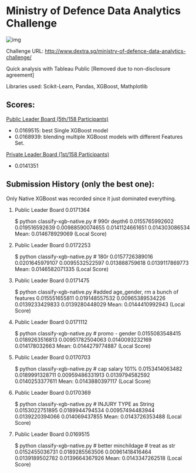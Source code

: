 Ministry of Defence Data Analytics Challenge
============================================
![img](http://i.imgur.com/TSTPnaI.png)

Challenge URL: http://www.dextra.sg/ministry-of-defence-data-analytics-challenge/

Quick analysis with Tableau Public [Removed due to non-disclosure agreement] 

Libraries used: Scikit-Learn, Pandas, XGBoost, Mathplotlib

Scores:
-------
[Public Leader Board (5th/158 Participants)](https://challenges.dextra.sg/challenge/44)

- 0.0169515: best Single XGBoost model
- 0.0168939: blending multiple XGBoost models with different Features Set.

[Private Leader Board (1st/158 Participants)](http://www.dextra.sg/mindef-challenge-results/)

- 0.0141351 

Submission History (only the best one):
---------------------------------------
Only Native XGBoost was recorded since it just dominated everything.

1) Public Leader Board 0.0171364

    $ python classify-xgb-native.py # 990r depth6
    0.0155765992602
    0.019516592639
    0.00988590074655
    0.0141124661651
    0.014303086534
    Mean: 0.014678929069 (Local Score)

2) Public Leader Board 0.0172253

    $ python classify-xgb-native.py # 180r
    0.0157726389016
    0.0201645979107
    0.0095532522597
    0.013888759618
    0.0139117869773
    Mean: 0.0146582071335 (Local Score)

3) Public Leader Board 0.0171475

    $ python classify-xgb-native.py #added age_gender, rm a bunch of features
    0.015551655811
    0.019148557532
    0.00965389534226
    0.0139233429833
    0.0139280448029
    Mean: 0.0144410992943 (Local Score)

4) Public Leader Board 0.0171112

    $ python classify-xgb-native.py # promo - gender
    0.0155083548415
    0.0189263516813
    0.00951782504063
    0.0140093232169
    0.014178032663
    Mean: 0.0144279774887 (Local Score)

5) Public Leader Board 0.0170703

    $ python classify-xgb-native.py # cap salary 101%
    0.0153414063482
    0.0189991328711
    0.00959486331913
    0.0139794582592
    0.0140253377611
    Mean: 0.0143880397117 (Local Score)

6) Public Leader Board 0.0170369

    $ python classify-xgb-native.py # INJURY TYPE as String
    0.0153022751895
    0.0189944794534
    0.00957494483944
    0.0139220394066
    0.014069437855
    Mean: 0.0143726353488 (Local Score)

7) Public Leader Board 0.0169515

    $ python classify-xgb-native.py # better minchildage # treat as str
    0.0152455036731
    0.0189285563506
    0.00961418416464
    0.0139189502782
    0.0139664367926
    Mean: 0.0143347262518 (Local Score)
